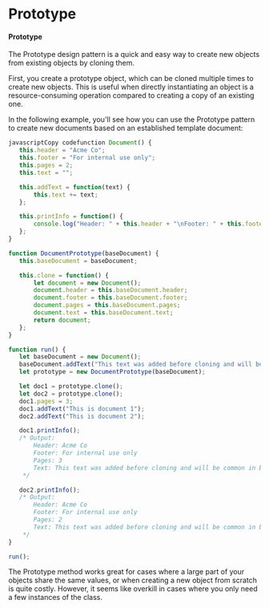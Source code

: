 # Prototype

#### Prototype

The Prototype design pattern is a quick and easy way to create new objects from existing objects by cloning them.

First, you create a prototype object, which can be cloned multiple times to create new objects. This is useful when directly instantiating an object is a resource-consuming operation compared to creating a copy of an existing one.

In the following example, you'll see how you can use the Prototype pattern to create new documents based on an established template document:

```javascript
javascriptCopy codefunction Document() { 
   this.header = "Acme Co";
   this.footer = "For internal use only";
   this.pages = 2;
   this.text = "";

   this.addText = function(text) { 
       this.text += text; 
   };

   this.printInfo = function() { 
       console.log("Header: " + this.header + "\nFooter: " + this.footer + "\nPages: " + this.pages + "\nText: " + this.text);
   };
} 

function DocumentPrototype(baseDocument) { 
   this.baseDocument = baseDocument;

   this.clone = function() { 
       let document = new Document();
       document.header = this.baseDocument.header;
       document.footer = this.baseDocument.footer;
       document.pages = this.baseDocument.pages;
       document.text = this.baseDocument.text;
       return document;
   }; 
} 

function run() { 
   let baseDocument = new Document();
   baseDocument.addText("This text was added before cloning and will be common in both documents. ");
   let prototype = new DocumentPrototype(baseDocument);

   let doc1 = prototype.clone();
   let doc2 = prototype.clone();
   doc1.pages = 3;
   doc1.addText("This is document 1");
   doc2.addText("This is document 2");

   doc1.printInfo();
   /* Output:
       Header: Acme Co
       Footer: For internal use only
       Pages: 3
       Text: This text was added before cloning and will be common in both documents. This is document 1
    */

   doc2.printInfo();
   /* Output:
       Header: Acme Co
       Footer: For internal use only
       Pages: 2
       Text: This text was added before cloning and will be common in both documents. This is document 2
    */
}

run();
```

The Prototype method works great for cases where a large part of your objects share the same values, or when creating a new object from scratch is quite costly. However, it seems like overkill in cases where you only need a few instances of the class.
